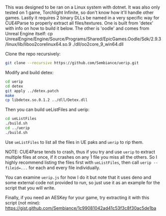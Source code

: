 This was designed to be ran on a Linux system with dotnet.
It was also only tested on 1 game, Torchlight Infinite, so don't know how it'll handle other games.
Lastly it requires 2 binary DLLs be named in a very specific way for CUE4Parse to properly extract all files/textures.
One is built from 'detex' with info on how to build it below.
The other is 'oodle' and comes from Unreal Engine itself: cp UnrealEngine/Engine/Source/Programs/Shared/EpicGames.Oodle/Sdk/2.9.3/linux/lib/liboo2corelinux64.so.9 ./dll/oo2core_9_win64.dll

Clone the repo recursively:
```bash
git clone --recursive https://github.com/Sembiance/uerip.git
```

Modify and build detex:
```bash
cd uerip
cd detex
git apply ../detex.patch
make
cp libdetex.so.0.1.2 ../dll/Detex.dll
```

Then you can build ueListFiles and uerip:
```bash
cd ueListFiles
./build.sh
cd ../uerip
./build.sh
```

Use `ueListFiles` to list all the files in UE paks and `uerip` to rip them.

NOTE: CUE4Parse tends to crash, thus if you try and use `uerip` to extract multiple files at once, if it crashes on any 1 file you miss all the others.
So I highly recommend listing the files first with `ueListFiles`, then call `uerip --fileid=...` for each and every file individually.

You can examine `uerip.js` for how I do it but note that it uses deno and some external code not provided to run, so just use it as an example for the script that you will write.

Finally, if you need an AESKey for your game, try extracting it with this script (not mine): https://gist.github.com/Sembiance/1c99081042ad41c53f3c8f30ac5de1ba
